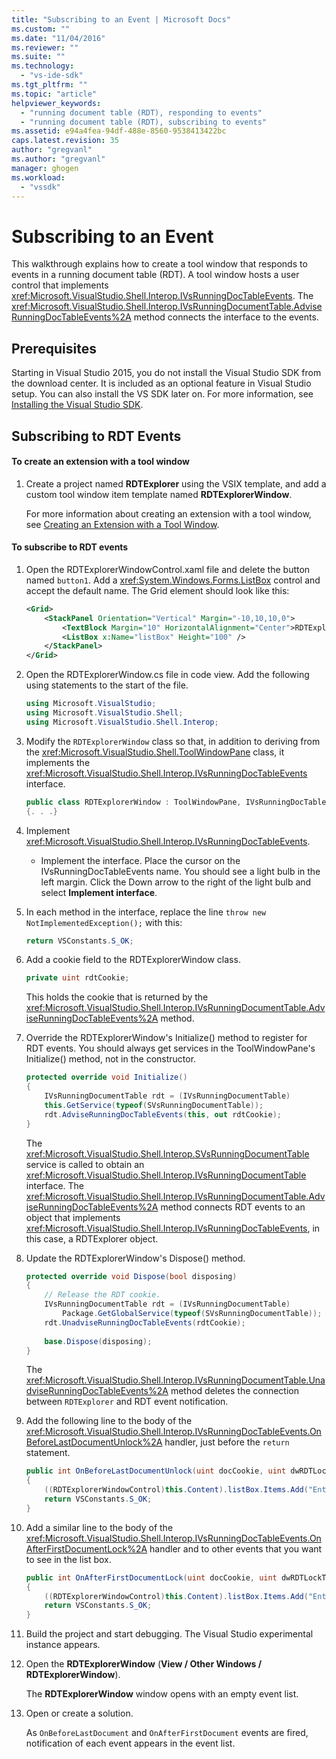```yaml
---
title: "Subscribing to an Event | Microsoft Docs"
ms.custom: ""
ms.date: "11/04/2016"
ms.reviewer: ""
ms.suite: ""
ms.technology: 
  - "vs-ide-sdk"
ms.tgt_pltfrm: ""
ms.topic: "article"
helpviewer_keywords: 
  - "running document table (RDT), responding to events"
  - "running document table (RDT), subscribing to events"
ms.assetid: e94a4fea-94df-488e-8560-9538413422bc
caps.latest.revision: 35
author: "gregvanl"
ms.author: "gregvanl"
manager: ghogen
ms.workload: 
  - "vssdk"
---
```

# Subscribing to an Event
This walkthrough explains how to create a tool window that responds to events in a running document table (RDT). A tool window hosts a user control that implements <xref:Microsoft.VisualStudio.Shell.Interop.IVsRunningDocTableEvents>. The <xref:Microsoft.VisualStudio.Shell.Interop.IVsRunningDocumentTable.AdviseRunningDocTableEvents%2A> method connects the interface to the events.  
  
## Prerequisites  
 Starting in Visual Studio 2015, you do not install the Visual Studio SDK from the download center. It is included as an optional feature in Visual Studio setup. You can also install the VS SDK later on. For more information, see [Installing the Visual Studio SDK](../extensibility/installing-the-visual-studio-sdk.md).  
  
## Subscribing to RDT Events  
  
#### To create an extension with a tool window  
  
1.  Create a project named **RDTExplorer** using the VSIX template, and add a custom tool window item template named **RDTExplorerWindow**.  
  
     For more information about creating an extension with a tool window, see [Creating an Extension with a Tool Window](../extensibility/creating-an-extension-with-a-tool-window.md).  
  
#### To subscribe to RDT events  
  
1.  Open the RDTExplorerWindowControl.xaml file and delete the button named `button1`. Add a <xref:System.Windows.Forms.ListBox> control and accept the default name. The Grid element should look like this:  
  
    ```xml  
    <Grid>  
        <StackPanel Orientation="Vertical" Margin="-10,10,10,0">  
            <TextBlock Margin="10" HorizontalAlignment="Center">RDTExplorerWindow</TextBlock>  
            <ListBox x:Name="listBox" Height="100" />  
        </StackPanel>  
    </Grid>  
    ```  
  
2.  Open the RDTExplorerWindow.cs file in code view. Add the following using statements to the start of the file.  
  
    ```csharp  
    using Microsoft.VisualStudio;  
    using Microsoft.VisualStudio.Shell;  
    using Microsoft.VisualStudio.Shell.Interop;  
    ```  
  
3.  Modify the `RDTExplorerWindow` class so that, in addition to deriving from the <xref:Microsoft.VisualStudio.Shell.ToolWindowPane> class, it implements the <xref:Microsoft.VisualStudio.Shell.Interop.IVsRunningDocTableEvents> interface.  
  
    ```csharp  
    public class RDTExplorerWindow : ToolWindowPane, IVsRunningDocTableEvents  
    {. . .}  
    ```  
  
4.  Implement <xref:Microsoft.VisualStudio.Shell.Interop.IVsRunningDocTableEvents>.  
  
    -   Implement the interface. Place the cursor on the IVsRunningDocTableEvents name. You should see a light bulb in the left margin. Click the Down arrow to the right of the light bulb and select **Implement interface**.  
  
5.  In each method in the interface, replace the line `throw new NotImplementedException();` with this:  
  
    ```csharp  
    return VSConstants.S_OK;  
    ```  
  
6.  Add a cookie field to the RDTExplorerWindow class.  
  
    ```csharp  
    private uint rdtCookie;   
    ```  
  
     This holds the cookie that is returned by the <xref:Microsoft.VisualStudio.Shell.Interop.IVsRunningDocumentTable.AdviseRunningDocTableEvents%2A> method.  
  
7.  Override the RDTExplorerWindow's Initialize() method to register for RDT events. You should always get services in the ToolWindowPane's Initialize() method, not in the constructor.  
  
    ```csharp  
    protected override void Initialize()  
    {  
        IVsRunningDocumentTable rdt = (IVsRunningDocumentTable)  
        this.GetService(typeof(SVsRunningDocumentTable));  
        rdt.AdviseRunningDocTableEvents(this, out rdtCookie);  
    }  
    ```  
  
     The <xref:Microsoft.VisualStudio.Shell.Interop.SVsRunningDocumentTable> service is called to obtain an <xref:Microsoft.VisualStudio.Shell.Interop.IVsRunningDocumentTable> interface. The <xref:Microsoft.VisualStudio.Shell.Interop.IVsRunningDocumentTable.AdviseRunningDocTableEvents%2A> method connects RDT events to an object that implements <xref:Microsoft.VisualStudio.Shell.Interop.IVsRunningDocTableEvents>, in this case, a RDTExplorer object.  
  
8.  Update the RDTExplorerWindow's Dispose() method.  
  
    ```csharp  
    protected override void Dispose(bool disposing)  
    {  
        // Release the RDT cookie.  
        IVsRunningDocumentTable rdt = (IVsRunningDocumentTable)  
            Package.GetGlobalService(typeof(SVsRunningDocumentTable));  
        rdt.UnadviseRunningDocTableEvents(rdtCookie);  
  
        base.Dispose(disposing);  
    }  
    ```  
  
     The <xref:Microsoft.VisualStudio.Shell.Interop.IVsRunningDocumentTable.UnadviseRunningDocTableEvents%2A> method deletes the connection between `RDTExplorer` and RDT event notification.  
  
9. Add the following line to the body of the <xref:Microsoft.VisualStudio.Shell.Interop.IVsRunningDocTableEvents.OnBeforeLastDocumentUnlock%2A> handler, just before the `return` statement.  
  
    ```csharp  
    public int OnBeforeLastDocumentUnlock(uint docCookie, uint dwRDTLockType, uint dwReadLocksRemaining, uint dwEditLocksRemaining)  
    {  
        ((RDTExplorerWindowControl)this.Content).listBox.Items.Add("Entering OnBeforeLastDocumentUnlock");  
        return VSConstants.S_OK;  
    }  
    ```  
  
10. Add a similar line to the body of the <xref:Microsoft.VisualStudio.Shell.Interop.IVsRunningDocTableEvents.OnAfterFirstDocumentLock%2A> handler and to other events that you want to see in the list box.  
  
    ```csharp  
    public int OnAfterFirstDocumentLock(uint docCookie, uint dwRDTLockType, uint dwReadLocksRemaining, uint dwEditLocksRemaining)  
    {  
        ((RDTExplorerWindowControl)this.Content).listBox.Items.Add("Entering OnAfterFirstDocumentLock");  
        return VSConstants.S_OK;  
    }  
    ```  
  
11. Build the project and start debugging. The Visual Studio experimental instance appears.  
  
12. Open the **RDTExplorerWindow** (**View / Other Windows / RDTExplorerWindow**).  
  
     The **RDTExplorerWindow** window opens with an empty event list.  
  
13. Open or create a solution.  
  
     As `OnBeforeLastDocument` and `OnAfterFirstDocument` events are fired, notification of each event appears in the event list.